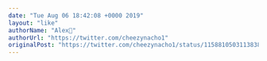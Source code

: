 ```yaml
---
date: "Tue Aug 06 18:42:08 +0000 2019"
layout: "like"
authorName: "Alex🐝"
authorUrl: "https://twitter.com/cheezynacho1"
originalPost: "https://twitter.com/cheezynacho1/status/1158810503113838592"
---
```

